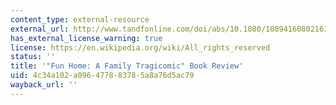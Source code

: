 ```yaml
---
content_type: external-resource
external_url: http://www.tandfonline.com/doi/abs/10.1080/10894160802161521
has_external_license_warning: true
license: https://en.wikipedia.org/wiki/All_rights_reserved
status: ''
title: '"Fun Home: A Family Tragicomic" Book Review'
uid: 4c34a102-a096-4778-8378-5a8a76d5ac79
wayback_url: ''
---
```

